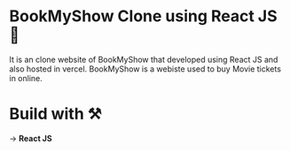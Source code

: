 # BookMyShow Clone using React JS 🎫

It is an clone website of BookMyShow that developed using React JS and also hosted in vercel. BookMyShow is a webiste used to buy Movie tickets in online.

# Build with ⚒️

-> **React JS**
